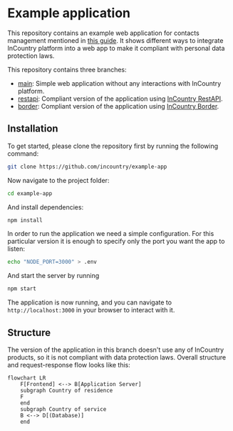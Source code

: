 # Example application

This repository contains an example web application for contacts management mentioned in [this guide](https://docs.incountry.com/examples/integrating-incountry/). It shows different ways to integrate InCountry platform into a web app to make it compliant with personal data protection laws.

This repository contains three branches:

- [main](https://github.com/incountry/example-app): Simple web application without any interactions with InCountry platform.
- [restapi](https://github.com/incountry/example-app/tree/restapi): Compliant version of the application using [InCountry RestAPI](https://docs.incountry.com/examples/integrating-incountry/#on-demand-redaction).
- [border](https://github.com/incountry/example-app/tree/border): Compliant version of the application using [InCountry Border](https://docs.incountry.com/examples/integrating-incountry/#transparent-redaction).

## Installation

To get started, please clone the repository first by running the following command:

```bash
git clone https://github.com/incountry/example-app
```

Now navigate to the project folder:

```bash
cd example-app
```

And install dependencies:

```bash
npm install
```

In order to run the application we need a simple configuration. For this particular version it is enough to specify only the port you want the app to listen:

```bash
echo "NODE_PORT=3000" > .env
```

And start the server by running

```bash
npm start
```

The application is now running, and you can navigate to `http://localhost:3000` in your browser to interact with it. 

## Structure

The version of the application in this branch doesn't use any of InCountry products, so it is not compliant with data protection laws. Overall structure and request-response flow looks like this:

```mermaid
flowchart LR
    F[Frontend] <--> B[Application Server] 
    subgraph Country of residence
    F
    end
    subgraph Country of service
    B <--> D[(Database)]
    end
```
